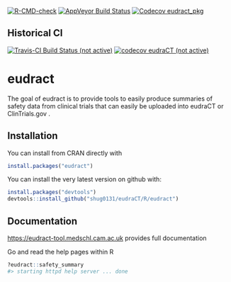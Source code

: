 
<!-- badges: start -->

[![R-CMD-check](https://github.com/shug0131/eudract_pkg/workflows/R-CMD-check/badge.svg)](https://github.com/shug0131/eudract_pkg/actions)
[![AppVeyor Build
Status](https://ci.appveyor.com/api/projects/status/github/shug0131/eudract_pkg?branch=master&svg=true)](https://ci.appveyor.com/project/shug0131/eudract_pkg)
[![Codecov
eudract_pkg](https://codecov.io/gh/shug0131/eudract_pkg/branch/master/graph/badge.svg)](https://codecov.io/gh/shug0131/eudract_pkg?branch=master)
<!-- badges: end -->

## Historical CI

[![Travis-CI Build Status (not
active)](https://travis-ci.com/shug0131/eudraCT.svg?branch=master)](https://travis-ci.com/shug0131/eudraCT)
[![codecov eudraCT (not
active)](https://codecov.io/github/shug0131/eudraCT/branch/master/graphs/badge.svg)](https://codecov.io/github/shug0131/eudraCT)

<!-- README.md is generated from README.Rmd. Please edit that file -->

# eudract

The goal of eudract is to provide tools to easily produce summaries of
safety data from clinical trials that can easily be uploaded into
eudraCT or ClinTrials.gov .

## Installation

You can install from CRAN directly with

``` r
install.packages("eudract")
```

You can install the very latest version on github with:

``` r
install.packages("devtools")
devtools::install_github("shug0131/eudraCT/R/eudract")
```

## Documentation

<https://eudract-tool.medschl.cam.ac.uk> provides full documentation

Go and read the help pages within R

``` r
?eudract::safety_summary
#> starting httpd help server ... done
```
